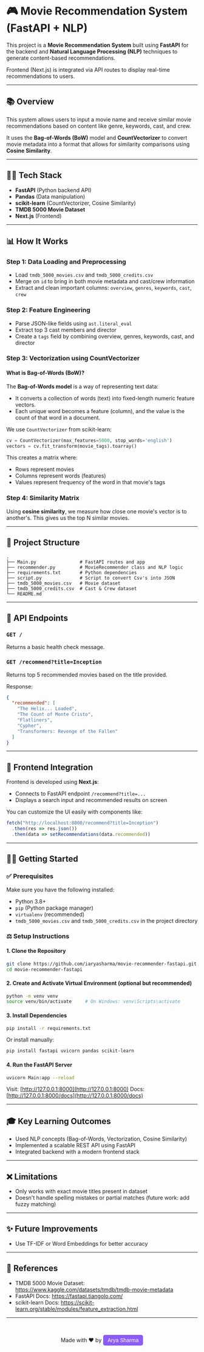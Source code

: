 # 🎮 Movie Recommendation System (FastAPI + NLP)

This project is a **Movie Recommendation System** built using **FastAPI** for the backend and **Natural Language Processing (NLP)** techniques to generate content-based recommendations.

Frontend (Next.js) is integrated via API routes to display real-time recommendations to users.

---

## 📚 Overview
This system allows users to input a movie name and receive similar movie recommendations based on content like genre, keywords, cast, and crew.

It uses the **Bag-of-Words (BoW)** model and **CountVectorizer** to convert movie metadata into a format that allows for similarity comparisons using **Cosine Similarity**.

---

## 🧑‍💻 Tech Stack
- **FastAPI** (Python backend API)
- **Pandas** (Data manipulation)
- **scikit-learn** (CountVectorizer, Cosine Similarity)
- **TMDB 5000 Movie Dataset**
- **Next.js** (Frontend)

---

## 📊 How It Works

### Step 1: Data Loading and Preprocessing
- Load `tmdb_5000_movies.csv` and `tmdb_5000_credits.csv`
- Merge on `id` to bring in both movie metadata and cast/crew information
- Extract and clean important columns: `overview`, `genres`, `keywords`, `cast`, `crew`

### Step 2: Feature Engineering
- Parse JSON-like fields using `ast.literal_eval`
- Extract top 3 cast members and director
- Create a `tags` field by combining overview, genres, keywords, cast, and director

### Step 3: Vectorization using CountVectorizer

#### What is Bag-of-Words (BoW)?
The **Bag-of-Words model** is a way of representing text data:
- It converts a collection of words (text) into fixed-length numeric feature vectors.
- Each unique word becomes a feature (column), and the value is the count of that word in a document.

We use `CountVectorizer` from scikit-learn:
```python
cv = CountVectorizer(max_features=5000, stop_words='english')
vectors = cv.fit_transform(movie_tags).toarray()
```

This creates a matrix where:
- Rows represent movies
- Columns represent words (features)
- Values represent frequency of the word in that movie's tags

### Step 4: Similarity Matrix
Using **cosine similarity**, we measure how close one movie's vector is to another's. This gives us the top N similar movies.

---

## 📂 Project Structure
```
.
├── Main.py                # FastAPI routes and app
├── recommender.py         # MovieRecommender class and NLP logic
├── requirements.txt       # Python dependencies
├── script.py              # Script to convert Csv's into JSON
├── tmdb_5000_movies.csv   # Movie dataset
├── tmdb_5000_credits.csv  # Cast & Crew dataset
└── README.md
```

---

## 🚀 API Endpoints
### `GET /`
Returns a basic health check message.

### `GET /recommend?title=Inception`
Returns top 5 recommended movies based on the title provided.

Response:
```json
{
  "recommended": [
    "The Helix... Loaded",
    "The Count of Monte Cristo",
    "Flatliners",
    "Cypher",
    "Transformers: Revenge of the Fallen"
  ]
}
```

---

## 🚧 Frontend Integration
Frontend is developed using **Next.js**:
- Connects to FastAPI endpoint `/recommend?title=...`
- Displays a search input and recommended results on screen

You can customize the UI easily with components like:
```js
fetch("http://localhost:8000/recommend?title=Inception")
  .then(res => res.json())
  .then(data => setRecommendations(data.recommended))
```

---

## 🏃‍♀️ Getting Started

### ✅ Prerequisites
Make sure you have the following installed:
- Python 3.8+
- `pip` (Python package manager)
- `virtualenv` (recommended)
- `tmdb_5000_movies.csv` and `tmdb_5000_credits.csv` in the project directory

### ⚖️ Setup Instructions
#### 1. Clone the Repository
```bash
git clone https://github.com/iaryasharma/movie-recommender-fastapi.git
cd movie-recommender-fastapi
```

#### 2. Create and Activate Virtual Environment (optional but recommended)
```bash
python -m venv venv
source venv/bin/activate     # On Windows: venv\Scripts\activate
```

#### 3. Install Dependencies
```bash
pip install -r requirements.txt
```
Or install manually:
```bash
pip install fastapi uvicorn pandas scikit-learn
```

#### 4. Run the FastAPI Server
```bash
uvicorn Main:app --reload
```

Visit: [http://127.0.0.1:8000](http://127.0.0.1:8000)
Docs: [http://127.0.0.1:8000/docs](http://127.0.0.1:8000/docs)

---

## 🎓 Key Learning Outcomes
- Used NLP concepts (Bag-of-Words, Vectorization, Cosine Similarity)
- Implemented a scalable REST API using FastAPI
- Integrated backend with a modern frontend stack

---

## ❌ Limitations
- Only works with exact movie titles present in dataset
- Doesn't handle spelling mistakes or partial matches (future work: add fuzzy matching)

---

## ✨ Future Improvements
- Use TF-IDF or Word Embeddings for better accuracy

---

## 📖 References
- TMDB 5000 Movie Dataset: https://www.kaggle.com/datasets/tmdb/tmdb-movie-metadata
- FastAPI Docs: https://fastapi.tiangolo.com/
- scikit-learn Docs: https://scikit-learn.org/stable/modules/feature_extraction.html

---
<br>
<p align="center">
  Made with ❤️ by 
  <a href="https://fragnite.vercel.app" target="_blank">
    <button style="padding: 6px 12px; font-size: 14px; background-color: #8B5CF6; color: white; border: none; border-radius: 5px; cursor: pointer;">
      Arya Sharma
    </button>
  </a>
</p>